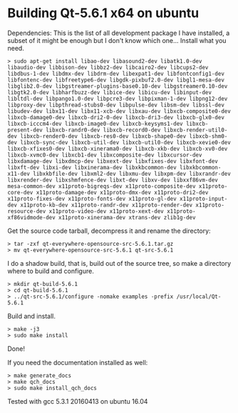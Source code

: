
Building Qt-5.6.1 x64 on ubuntu
===============================

Dependencies: This is the list of all development package I have installed, a subset of it might be enough but I don't know which one... Install what you need.

    > sudo apt-get install libao-dev libasound2-dev libatk1.0-dev libaudio-dev libbison-dev libbz2-dev libcairo2-dev libcups2-dev libdbus-1-dev libdmx-dev libdrm-dev libexpat1-dev libfontconfig1-dev libfontenc-dev libfreetype6-dev libgdk-pixbuf2.0-dev libgl1-mesa-dev libglib2.0-dev libgstreamer-plugins-base0.10-dev libgstreamer0.10-dev libgtk2.0-dev libharfbuzz-dev libice-dev libicu-dev libinput-dev libltdl-dev libpango1.0-dev libpcre3-dev libpixman-1-dev libpng12-dev libproxy-dev libpthread-stubs0-dev libpulse-dev libsm-dev libssl-dev libudev-dev libx11-dev libx11-xcb-dev libxau-dev libxcb-composite0-dev libxcb-damage0-dev libxcb-dri2-0-dev libxcb-dri3-dev libxcb-glx0-dev libxcb-icccm4-dev libxcb-image0-dev libxcb-keysyms1-dev libxcb-present-dev libxcb-randr0-dev libxcb-record0-dev libxcb-render-util0-dev libxcb-render0-dev libxcb-res0-dev libxcb-shape0-dev libxcb-shm0-dev libxcb-sync-dev libxcb-util-dev libxcb-util0-dev libxcb-xevie0-dev libxcb-xfixes0-dev libxcb-xinerama0-dev libxcb-xkb-dev libxcb-xv0-dev libxcb-xvmc0-dev libxcb1-dev libxcomposite-dev libxcursor-dev libxdamage-dev libxdmcp-dev libxext-dev libxfixes-dev libxfont-dev libxft-dev libxi-dev libxinerama-dev libxkbcommon-dev libxkbcommon-x11-dev libxkbfile-dev libxml2-dev libxmu-dev libxpm-dev libxrandr-dev libxrender-dev libxshmfence-dev libxt-dev libxv-dev libxxf86vm-dev mesa-common-dev x11proto-bigreqs-dev x11proto-composite-dev x11proto-core-dev x11proto-damage-dev x11proto-dmx-dev x11proto-dri2-dev x11proto-fixes-dev x11proto-fonts-dev x11proto-gl-dev x11proto-input-dev x11proto-kb-dev x11proto-randr-dev x11proto-render-dev x11proto-resource-dev x11proto-video-dev x11proto-xext-dev x11proto-xf86vidmode-dev x11proto-xinerama-dev xtrans-dev zlib1g-dev

Get the source code tarball, decompress it and rename the directory:

    > tar -zxf qt-everywhere-opensource-src-5.6.1.tar.gz
    > mv qt-everywhere-opensource-src-5.6.1 qt-src-5.6.1

I do a shadow build, that is, build out of the source tree, so make a
directory where to build and configure.

    > mkdir qt-build-5.6.1
    > cd qt-build-5.6.1
    > ../qt-src-5.6.1/configure -nomake examples -prefix /usr/local/Qt-5.6.1

Build and install.

    > make -j3
    > sudo make install

Done!

If you need the documentation installed as well:

    > make generate_docs
    > make qch_docs
    > sudo make install_qch_docs


Tested with gcc 5.3.1 20160413 on ubuntu 16.04
